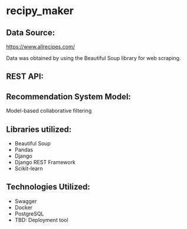 # recipy_maker

## Data Source:

https://www.allrecipes.com/

Data was obtained by using the Beautiful Soup library for web scraping.

## REST API:

## Recommendation System Model:

Model-based collaborative filtering

## Libraries utilized:

- Beautiful Soup
- Pandas
- Django
- Django REST Framework
- Scikit-learn

## Technologies Utilized:

- Swagger
- Docker
- PostgreSQL
- TBD: Deployment tool
